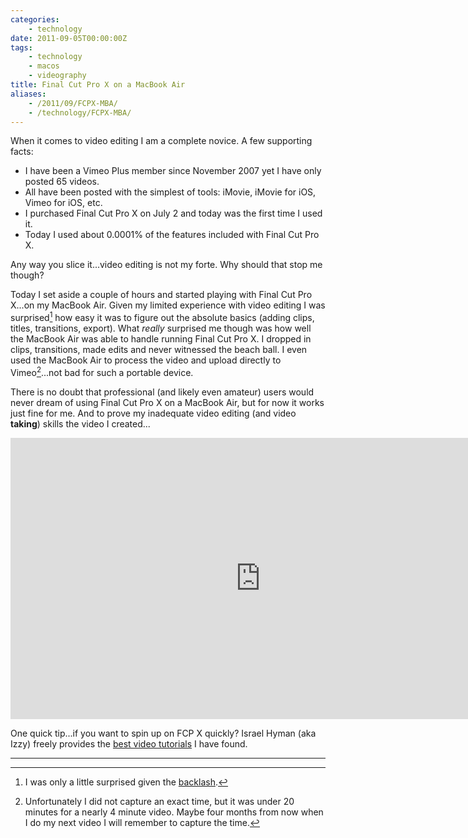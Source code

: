 ```yaml
---
categories:
    - technology
date: 2011-09-05T00:00:00Z
tags:
    - technology
    - macos
    - videography
title: Final Cut Pro X on a MacBook Air
aliases: 
    - /2011/09/FCPX-MBA/
    - /technology/FCPX-MBA/
---
```


When it comes to video editing I am a complete novice. A few supporting facts: 

* I have been a Vimeo Plus member since November 2007 yet I have only posted 65 videos. 
* All have been posted with the simplest of tools: iMovie, iMovie for iOS, Vimeo for iOS, etc. 
* I purchased Final Cut Pro X on July 2 and today was the first time I used it.
* Today I used about 0.0001% of the features included with Final Cut Pro X.

Any way you slice it...video editing is not my forte. Why should that stop me though?

Today I set aside a couple of hours and started playing with Final Cut Pro X...on my MacBook Air. Given my limited experience with video editing I was surprised[^fn-backlash] how easy it was to figure out the absolute basics (adding clips, titles, transitions, export). What *really* surprised me though was how well the MacBook Air was able to handle running Final Cut Pro X. I dropped in clips, transitions, made edits and never witnessed the beach ball. I even used the MacBook Air to process the video and upload directly to Vimeo[^fn-time]...not bad for such a portable device. 

There is no doubt that professional (and likely even amateur) users would never dream of using Final Cut Pro X on a MacBook Air, but for now it works just fine for me. And to prove my inadequate video editing (and video **taking**) skills the video I created...

<iframe src="http://player.vimeo.com/video/28639130?title=0&amp;byline=0&amp;portrait=0&amp;autoplay=0" width="800" height="450" frameborder="0"></iframe>

One quick tip...if you want to spin up on FCP X quickly? Israel Hyman (aka Izzy) freely provides the [best video tutorials][fcp-vids] I have found.

---

[^fn-backlash]: I was only a little surprised given the [backlash][gruber].
[^fn-time]: Unfortunately I did not capture an exact time, but it was under 20 minutes for a nearly 4 minute video. Maybe four months from now when I do my next video I will remember to capture the time.

[fcp-vids]: http://www.izzyvideo.com/final-cut-pro-x-tutorial/ "Izzy Video - Final Cut Pro X video tutorials"
[gruber]: http://daringfireball.net/2011/06/final_cut_pro_x_backlash "Final Cut Pro X Backlash by John Gruber on Daring Fireball"
